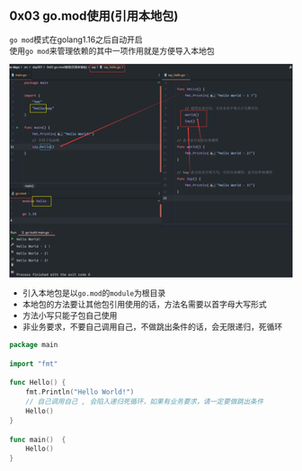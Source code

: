 ## 0x03 go.mod使用(引用本地包)

`go mod`模式在golang1.16之后自动开启  
使用`go mod`来管理依赖的其中一项作用就是方便导入本地包  

![](../../../static/day001/0x03_1.png)

- 引入本地包是以`go.mod`的`module`为根目录
- 本地包的方法要让其他包引用使用的话，方法名需要以首字母大写形式
- 方法小写只能子包自己使用
- 非业务要求，不要自己调用自己，不做跳出条件的话，会无限递归，死循环

```go
package main

import "fmt"

func Hello() {
	fmt.Println("Hello World!")
	// 自己调用自己 , 会陷入递归死循环，如果有业务要求，请一定要做跳出条件
	Hello()
}

func main()  {
    Hello()
}
```


